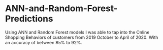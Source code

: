# ANN-and-Random-Forest-Predictions
Using ANN and Random Forest models I was able to tap into the Online Shopping Behaviors of customers from 2019 October to April of 2020. With an accuracy of between 85% to 92%.
